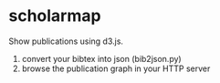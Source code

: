 # scholarmap
Show publications using d3.js.

1. convert your bibtex into json (bib2json.py)
2. browse the publication graph in your HTTP server
